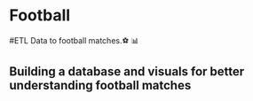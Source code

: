 # Football
#ETL Data to football matches.⚽ 📊 

## Building a database and visuals for better understanding football matches
